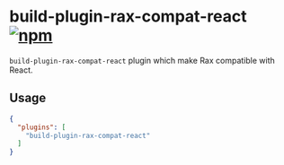 # build-plugin-rax-compat-react [![npm](https://img.shields.io/npm/v/build-plugin-rax-compat-react.svg)](https://www.npmjs.com/package/build-plugin-rax-compat-react)

`build-plugin-rax-compat-react` plugin which make Rax compatible with React.

## Usage

```json
{
  "plugins": [
    "build-plugin-rax-compat-react"
  ]
}
```
